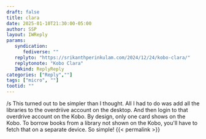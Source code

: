 ```yaml
---
draft: false
title: clara
date: 2025-01-10T21:30:00-05:00
author: SSP
layout: IWReply
params:
   syndication:
      fediverse: ""
   replyto: "https://srikanthperinkulam.com/2024/12/24/kobo-clara/"
   replytonote: "Kobo Clara" 
   IWkind: ReplyReply
categories: ["Reply",""]
tags: ["micro", ""] 
tootid: ""
---
```

/s This turned out to be simpler than I thought. All I had to do was add all the libraries to the overdriive account on the desktop. And then login to that overdrive account on the Kobo. By design, only one card shows on the Kobo. To borrow books from a library not shown on the Kobo, you'll have to fetch that on a separate device. So simple!  {{< permalink >}}